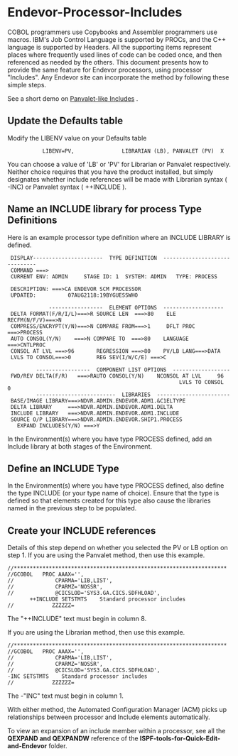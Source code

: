 # Endevor-Processor-Includes

COBOL programmers use Copybooks and Assembler programmers use macros. IBM's Job Control Language is supported by PROCs, and the C++ language is supported by Headers. All the supporting items represent places where frequently used lines of code can be coded once, and then referenced as needed by the others. This document presents how to provide the same feature for Endevor processors, using processor "Includes". Any Endevor site can incorporate the method by following these simple steps.

See a short demo on [Panvalet-like Includes](https://community.broadcom.com/viewdocument/panvalet-like-includes?CommunityKey=592eb6c9-73f7-460f-9aa9-e5194cdafcd2&tab=librarydocuments) .

## Update the Defaults table

Modify the LIBENV value on your Defaults table
>
               LIBENV=PV,               LIBRARIAN (LB), PANVALET (PV)  X 

You can choose a value of 'LB' or 'PV' for Librarian or Panvalet respectively. Neither choice requires that you have the product installed, but simply designates whether include references will be made with Librarian syntax ( -INC) or Panvalet syntax ( ++INCLUDE ).

## Name an INCLUDE library for process Type Definitions

Here is an example processor type definition where an INCLUDE LIBRARY is defined. 

  ~~~
   DISPLAY----------------------  TYPE DEFINITION  ------------------------------
   COMMAND ===>                                                                 
   CURRENT ENV: ADMIN     STAGE ID: 1  SYSTEM: ADMIN   TYPE: PROCESS    
                                                                                 
   DESCRIPTION: ===>CA ENDEVOR SCM PROCESSOR                                   
   UPDATED:          07AUG2118:19BYGUESSWHO                                  
                                                                                 
               -----------------  ELEMENT OPTIONS  -------------------           
   DELTA FORMAT(F/R/I/L)===>R SOURCE LEN  ===>80    ELE RECFM(N/F/V)===>N
   COMPRESS/ENCRYPT(Y/N)===>N COMPARE FROM===>1     DFLT PROC ===>PROCESS 
   AUTO CONSOL(Y/N)    ===>N COMPARE TO  ===>80    LANGUAGE  ===>CNTLPROC
   CONSOL AT LVL ===>96       REGRESSION ===>80    PV/LB LANG===>DATA    
   LVLS TO CONSOL===>0        REG SEV(I/W/C/E) ===>C                        
                                                                                 
           -----------------  COMPONENT LIST OPTIONS  ------------------         
   FWD/REV DELTA(F/R)   ===>RAUTO CONSOL(Y/N)    NCONSOL AT LVL     96 
                                                        LVLS TO CONSOL    0  
           -------------------------  LIBRARIES  -----------------------         
   BASE/IMAGE LIBRARY===>NDVR.ADMIN.ENDEVOR.ADM1.&C1ELTYPE           
   DELTA LIBRARY     ===>NDVR.ADMIN.ENDEVOR.ADM1.DELTA               
   INCLUDE LIBRARY   ===>NDVR.ADMIN.ENDEVOR.ADM1.INCLUDE             
   SOURCE O/P LIBRARY===>NDVR.ADMIN.ENDEVOR.SHIP1.PROCESS             
     EXPAND INCLUDES(Y/N) ===>Y                                              
 ~~~
In the Environment(s) where you have type PROCESS defined, add an Include library at both stages of the Environment.

## Define an INCLUDE Type

In the Environment(s) where you have type PROCESS defined, also define the type INCLUDE (or your type name of choice). Ensure that the type is defined so that  elements created for this type also cause the libraries named in the previous step to be populated.

## Create your INCLUDE references

Details of this step depend on whether you selected the PV or LB option on step 1. 
If you are using the Panvalet method, then use this example.
~~~
//******************************************************************* 
//GCOBOL   PROC AAAX='',                                              
//             CPARMA='LIB,LIST',                                     
//             CPARMZ='NOSSR',                                        
//             @CICSLOD='SYS3.GA.CICS.SDFHLOAD',     
       ++INCLUDE SETSTMTS    Standard processor includes              
//            ZZZZZZ=                                                 
~~~
The "++INCLUDE" text must begin in column 8.

If you are using the Librarian method, then use this example.

~~~
//******************************************************************* 
//GCOBOL   PROC AAAX='',                                              
//             CPARMA='LIB,LIST',                                     
//             CPARMZ='NOSSR',                                        
//             @CICSLOD='SYS3.GA.CICS.SDFHLOAD',     
-INC SETSTMTS    Standard processor includes              
//            ZZZZZZ=                                                 
~~~
The -"INC" text must begin in column 1.

With either method, the Automated Configuration Manager (ACM) picks up relationships between processor and Include elements automatically.

To view an expansion of an include member within a processor, see all the **QEXPAND and QEXPANDW** reference of the **ISPF-tools-for-Quick-Edit-and-Endevor** folder. 